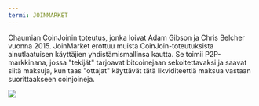 ```yaml
---
termi: JOINMARKET
---
```


Chaumian CoinJoinin toteutus, jonka loivat Adam Gibson ja Chris Belcher vuonna 2015. JoinMarket erottuu muista CoinJoin-toteutuksista ainutlaatuisen käyttäjien yhdistämismallinsa kautta. Se toimii P2P-markkinana, jossa "tekijät" tarjoavat bitcoinejaan sekoitettavaksi ja saavat siitä maksuja, kun taas "ottajat" käyttävät tätä likviditeettiä maksua vastaan suorittaakseen coinjoineja.

![](../../dictionnaire/assets/43.png)